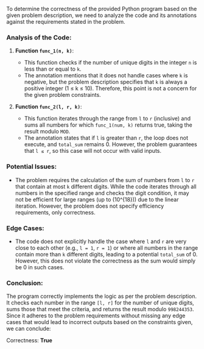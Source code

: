 To determine the correctness of the provided Python program based on the given problem description, we need to analyze the code and its annotations against the requirements stated in the problem.

### Analysis of the Code:

1. **Function `func_1(n, k)`**:
   - This function checks if the number of unique digits in the integer `n` is less than or equal to `k`.
   - The annotation mentions that it does not handle cases where `k` is negative, but the problem description specifies that `k` is always a positive integer (1 ≤ k ≤ 10). Therefore, this point is not a concern for the given problem constraints.

2. **Function `func_2(l, r, k)`**:
   - This function iterates through the range from `l` to `r` (inclusive) and sums all numbers for which `func_1(num, k)` returns true, taking the result modulo `MOD`.
   - The annotation states that if `l` is greater than `r`, the loop does not execute, and `total_sum` remains 0. However, the problem guarantees that `l ≤ r`, so this case will not occur with valid inputs.

### Potential Issues:
- The problem requires the calculation of the sum of numbers from `l` to `r` that contain at most `k` different digits. While the code iterates through all numbers in the specified range and checks the digit condition, it may not be efficient for large ranges (up to \(10^{18}\)) due to the linear iteration. However, the problem does not specify efficiency requirements, only correctness.

### Edge Cases:
- The code does not explicitly handle the case where `l` and `r` are very close to each other (e.g., `l = 1`, `r = 1`) or where all numbers in the range contain more than `k` different digits, leading to a potential `total_sum` of 0. However, this does not violate the correctness as the sum would simply be 0 in such cases.

### Conclusion:
The program correctly implements the logic as per the problem description. It checks each number in the range `[l, r]` for the number of unique digits, sums those that meet the criteria, and returns the result modulo `998244353`. Since it adheres to the problem requirements without missing any edge cases that would lead to incorrect outputs based on the constraints given, we can conclude:

Correctness: **True**